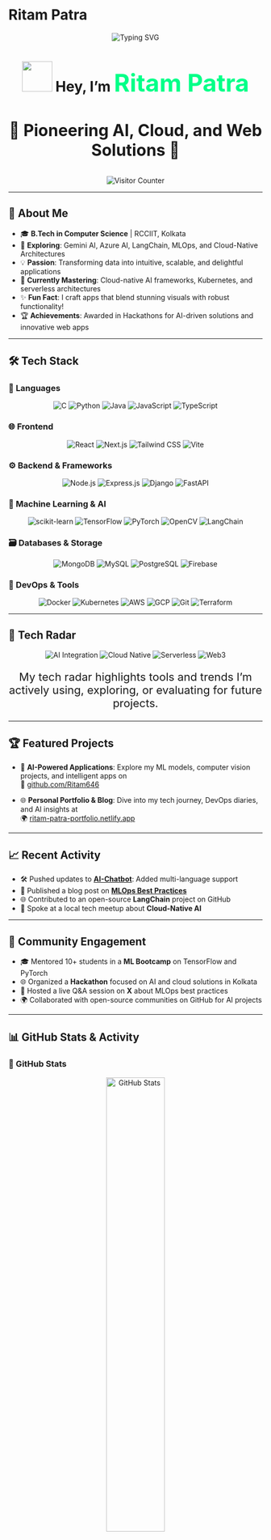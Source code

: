 # Ritam Patra  
<p align="center">
  <img src="https://readme-typing-svg.demolab.com?font=JetBrains+Mono&weight=700&size=42&pause=800&color=00F5FF&center=true&vCenter=true&width=1000&lines=Welcome+to+my+Tech+Universe!+%F0%9F%9A%80;ML+Engineer+%7C+Full+Stack+Innovator+%7C+Cloud+Architect;Building+Smart+Apps+with+Code+%26+Creativity" alt="Typing SVG" />
</p>

<h1 align="center">
  <img src="https://media.giphy.com/media/26xBwdIuR0qIu6Zkk/giphy.gif" width="60"/> Hey, I’m <span style="color:#00FF88; font-size: 48px;">Ritam Patra</span>
</h1>
<h3 align="center" style="font-size: 32px;">🌌 Pioneering AI, Cloud, and Web Solutions 🌌</h3>

<p align="center">
  <img src="https://visitor-badge.laobi.icu/badge?page_id=Ritam646.Ritam646&color=00F5FF&style=flat-square" alt="Visitor Counter" />
</p>

---

## 🌟 About Me

- 🎓 **B.Tech in Computer Science** | RCCIIT, Kolkata
- 🚀 **Exploring**: Gemini AI, Azure AI, LangChain, MLOps, and Cloud-Native Architectures
- 💡 **Passion**: Transforming data into intuitive, scalable, and delightful applications
- 🌱 **Currently Mastering**: Cloud-native AI frameworks, Kubernetes, and serverless architectures
- ✨ **Fun Fact**: I craft apps that blend stunning visuals with robust functionality!
- 🏆 **Achievements**: Awarded in Hackathons for AI-driven solutions and innovative web apps

---

## 🛠️ Tech Stack

### 🧠 Languages
<p align="center">
  <img src="https://img.shields.io/badge/C-00599C?style=flat-square&logo=c&logoColor=white" alt="C" />
  <img src="https://img.shields.io/badge/Python-3776AB?style=flat-square&logo=python&logoColor=yellow" alt="Python" />
  <img src="https://img.shields.io/badge/Java-ED8B00?style=flat-square&logo=java&logoColor=white" alt="Java" />
  <img src="https://img.shields.io/badge/JavaScript-F7DF1E?style=flat-square&logo=javascript&logoColor=black" alt="JavaScript" />
  <img src="https://img.shields.io/badge/TypeScript-3178C6?style=flat-square&logo=typescript&logoColor=white" alt="TypeScript" />
</p>

### 🌐 Frontend
<p align="center">
  <img src="https://img.shields.io/badge/React-61DAFB?style=flat-square&logo=react&logoColor=black" alt="React" />
  <img src="https://img.shields.io/badge/Next.js-000000?style=flat-square&logo=nextdotjs&logoColor=white" alt="Next.js" />
  <img src="https://img.shields.io/badge/Tailwind_CSS-38B2AC?style=flat-square&logo=tailwindcss&logoColor=white" alt="Tailwind CSS" />
  <img src="https://img.shields.io/badge/Vite-646CFF?style=flat-square&logo=vite&logoColor=white" alt="Vite" />
</p>

### ⚙️ Backend & Frameworks
<p align="center">
  <img src="https://img.shields.io/badge/Node.js-339933?style=flat-square&logo=nodedotjs&logoColor=white" alt="Node.js" />
  <img src="https://img.shields.io/badge/Express.js-000000?style=flat-square&logo=express&logoColor=white" alt="Express.js" />
  <img src="https://img.shields.io/badge/Django-092E20?style=flat-square&logo=django&logoColor=white" alt="Django" />
  <img src="https://img.shields.io/badge/FastAPI-009688?style=flat-square&logo=fastapi&logoColor=white" alt="FastAPI" />
</p>

### 🤖 Machine Learning & AI
<p align="center">
  <img src="https://img.shields.io/badge/scikit-learn-F7931E?style=flat-square&logo=scikitlearn&logoColor=white" alt="scikit-learn" />
  <img src="https://img.shields.io/badge/TensorFlow-FF6F00?style=flat-square&logo=tensorflow&logoColor=white" alt="TensorFlow" />
  <img src="https://img.shields.io/badge/PyTorch-EE4C2C?style=flat-square&logo=pytorch&logoColor=white" alt="PyTorch" />
  <img src="https://img.shields.io/badge/OpenCV-5C3EE8?style=flat-square&logo=opencv&logoColor=white" alt="OpenCV" />
  <img src="https://img.shields.io/badge/LangChain-FF4500?style=flat-square&logo=langchain&logoColor=white" alt="LangChain" />
</p>

### 🗃️ Databases & Storage
<p align="center">
  <img src="https://img.shields.io/badge/MongoDB-47A248?style=flat-square&logo=mongodb&logoColor=white" alt="MongoDB" />
  <img src="https://img.shields.io/badge/MySQL-00758F?style=flat-square&logo=mysql&logoColor=white" alt="MySQL" />
  <img src="https://img.shields.io/badge/PostgreSQL-336791?style=flat-square&logo=postgresql&logoColor=white" alt="PostgreSQL" />
  <img src="https://img.shields.io/badge/Firebase-FFCA28?style=flat-square&logo=firebase&logoColor=black" alt="Firebase" />
</p>

### 🚀 DevOps & Tools
<p align="center">
  <img src="https://img.shields.io/badge/Docker-2496ED?style=flat-square&logo=docker&logoColor=white" alt="Docker" />
  <img src="https://img.shields.io/badge/Kubernetes-326CE5?style=flat-square&logo=kubernetes&logoColor=white" alt="Kubernetes" />
  <img src="https://img.shields.io/badge/AWS-232F3E?style=flat-square&logo=amazonaws&logoColor=white" alt="AWS" />
  <img src="https://img.shields.io/badge/GCP-4285F4?style=flat-square&logo=googlecloud&logoColor=white" alt="GCP" />
  <img src="https://img.shields.io/badge/Git-F05032?style=flat-square&logo=git&logoColor=white" alt="Git" />
  <img src="https://img.shields.io/badge/Terraform-623CE4?style=flat-square&logo=terraform&logoColor=white" alt="Terraform" />
</p>

---

## 📡 Tech Radar
<p align="center">
  <img src="https://img.shields.io/badge/AI_Integration-Adopt-00FF88?style=flat-square" alt="AI Integration" />
  <img src="https://img.shields.io/badge/Cloud_Native-Trial-FFD700?style=flat-square" alt="Cloud Native" />
  <img src="https://img.shields.io/badge/Serverless-Assess-FF4500?style=flat-square" alt="Serverless" />
  <img src="https://img.shields.io/badge/Web3-Hold-1E90FF?style=flat-square" alt="Web3" />
</p>
<p align="center" style="font-size: 22px;">
  My tech radar highlights tools and trends I’m actively using, exploring, or evaluating for future projects.
</p>

---

## 🏆 Featured Projects

- 🧠 **AI-Powered Applications**: Explore my ML models, computer vision projects, and intelligent apps on  
  🔗 [github.com/Ritam646](https://github.com/Ritam646)

- 🌐 **Personal Portfolio & Blog**: Dive into my tech journey, DevOps diaries, and AI insights at  
  🌍 [ritam-patra-portfolio.netlify.app](https://grand-cascaron-e2da2c.netlify.app/)

---

## 📈 Recent Activity

- 🛠️ Pushed updates to **[AI-Chatbot](https://github.com/Ritam646/ai-chatbot)**: Added multi-language support
- 📝 Published a blog post on **[MLOps Best Practices](https://grand-cascaron-e2da2c.netlify.app/blog/mlops)** 
- 🌐 Contributed to an open-source **LangChain** project on GitHub
- 🎤 Spoke at a local tech meetup about **Cloud-Native AI**

---

## 🤝 Community Engagement

- 🎓 Mentored 10+ students in a **ML Bootcamp** on TensorFlow and PyTorch
- 🌐 Organized a **Hackathon** focused on AI and cloud solutions in Kolkata
- 💬 Hosted a live Q&A session on **X** about MLOps best practices
- 🌍 Collaborated with open-source communities on GitHub for AI projects

---

## 📊 GitHub Stats & Activity

### 🌟 GitHub Stats
<p align="center">
  <img src="https://github-readme-stats.vercel.app/api?username=Ritam646&show_icons=true&theme=dracula&hide_border=true&include_all_commits=true" width="48%" alt="GitHub Stats" />
</p>

### 🔥 Contribution Streak
<p align="center">
  <!-- Fallback if streak fails: Using a static badge as a temporary measure -->
  <img src="https://img.shields.io/badge/Contribution-Streak-FF4500?style=flat-square" alt="Contribution Streak" />
  <!-- Original streak (uncomment if it works): -->
  <!-- <img src="https://github-readme-streak-stats.herokuapp.com/?user=Ritam646&theme=dracula&hide_border=true" width="48%" alt="GitHub Streak" /> -->
</p>

### 📈 Most Used Languages
<p align="center">
  <img src="https://github-readme-stats.vercel.app/api/top-langs/?username=Ritam646&layout=compact&theme=dracula&hide_border=true" width="48%" alt="Top Languages" />
</p>

### 🏆 GitHub Trophies
<p align="center">
  <img src="https://github-profile-trophy.vercel.app/?username=Ritam646&theme=onedark&no-frame=true&margin-w=15&margin-h=15" alt="GitHub Trophies" />
</p>

### 📅 Contribution Graph
<p align="center">
  <img src="https://github-readme-activity-graph.vercel.app/graph?username=Ritam646&theme=dracula&hide_border=true&area=true&custom_title=Contribution+Graph" width="80%" alt="Contribution Graph" />
</p>

---

## 🌍 Connect With Me

<p align="center">
  <a href="https://www.linkedin.com/in/ritam-patra-657049284" target="_blank">
    <img src="https://img.shields.io/badge/LinkedIn-0077B5?style=flat-square&logo=linkedin&logoColor=white" alt="LinkedIn" />
  </a>
  <a href="https://x.com/RitamPa04585016" target="_blank">
    <img src="https://img.shields.io/badge/X-000000?style=flat-square&logo=x&logoColor=white" alt="X" />
  </a>
  <a href="mailto:ritampatra@example.com" target="_blank">
    <img src="https://img.shields.io/badge/Email-D14836?style=flat-square&logo=gmail&logoColor=white" alt="Email" />
  </a>
  <a href="https://ritam-patra-portfolio.netlify.app" target="_blank">
    <img src="https://img.shields.io/badge/Portfolio-FF5733?style=flat-square&logo=web&logoColor=white" alt="Portfolio" />
  </a>
</p>

---

## 🔥 Why I Code

> "Code is my canvas, data is my paint, and innovation is my masterpiece!"  
> — *Ritam Patra*

---

## 🎯 What's Next?

- 🛠️ Developing a **real-time AI recommendation engine** with Next.js and TensorFlow
- 🌍 Leading contributions to **open-source AI and cloud projects**
- 📚 Sharing weekly tech insights on my blog and X

<p align="center" style="font-size: 22px;">
  <img src="https://img.shields.io/badge/Let’s_Build_the_Future-FF2D55?style=flat-square&logo=rocket&logoColor=white" alt="Build the Future" />
</p>
